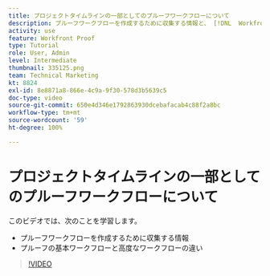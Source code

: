 ```yaml
---
title: プロジェクトタイムラインの一部としてのプルーフワークフローについて
description: プルーフワークフローを作成するために収集する情報と、 [!DNL  Workfront] でのプルーフの基本ワークフローと高度なワークフローの違いについて説明します。
activity: use
feature: Workfront Proof
type: Tutorial
role: User, Admin
level: Intermediate
thumbnail: 335125.png
team: Technical Marketing
kt: 8824
exl-id: 8e8871a8-866e-4c9a-9f30-578d3b5639c5
doc-type: video
source-git-commit: 650e4d346e1792863930dcebafacab4c88f2a8bc
workflow-type: tm+mt
source-wordcount: '59'
ht-degree: 100%

---
```


# プロジェクトタイムラインの一部としてのプルーフワークフローについて

このビデオでは、次のことを学習します。

* プルーフワークフローを作成するために収集する情報
* プルーフの基本ワークフローと高度なワークフローの違い

>[!VIDEO](https://video.tv.adobe.com/v/335125/?quality=12&learn=on)



